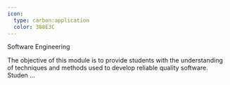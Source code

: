 ```yaml
---
icon:
  type: carbon:application
  color: 388E3C
---
```

Software Engineering

The objective of this module is to provide students with the understanding of techniques and methods used to develop reliable quality software. Studen ... 
